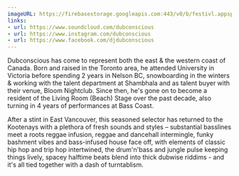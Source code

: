 ```yaml
---
imageURL: https://firebasestorage.googleapis.com:443/v0/b/festivl.appspot.com/o/userContent%2F64CFEB31-2768-47BF-AAB6-84F086746A84.png?alt=media&token=de67c36c-d062-42d8-a48d-23f37f8d497f
links:
- url: https://www.soundcloud.com/dubconscious
- url: https://www.instagram.com/dubconscious
- url: https://www.facebook.com/djdubconscious
---
```

Dubconscious has come to represent both the east & the western coast of Canada. Born and raised in the Toronto area, he attended University in Victoria before spending 2 years in Nelson BC, snowboarding in the winters & working with the talent department at Shambhala and as talent buyer with their venue, Bloom Nightclub. Since then, he's gone on to become a resident of the Living Room (Beach) Stage over the past decade, also turning in 4 years of performances at Bass Coast.

After a stint in East Vancouver, this seasoned selector has returned to the Kootenays with a plethora of fresh sounds and styles – substantial basslines meet a roots reggae infusion, reggae and dancehall intermingle, funky bashment vibes and bass-infused house face off, with elements of classic hip hop and trip hop intertwined, the drum'n'bass and jungle pulse keeping things lively, spacey halftime beats blend into thick dubwise riddims - and it's all tied together with a dash of turntablism.